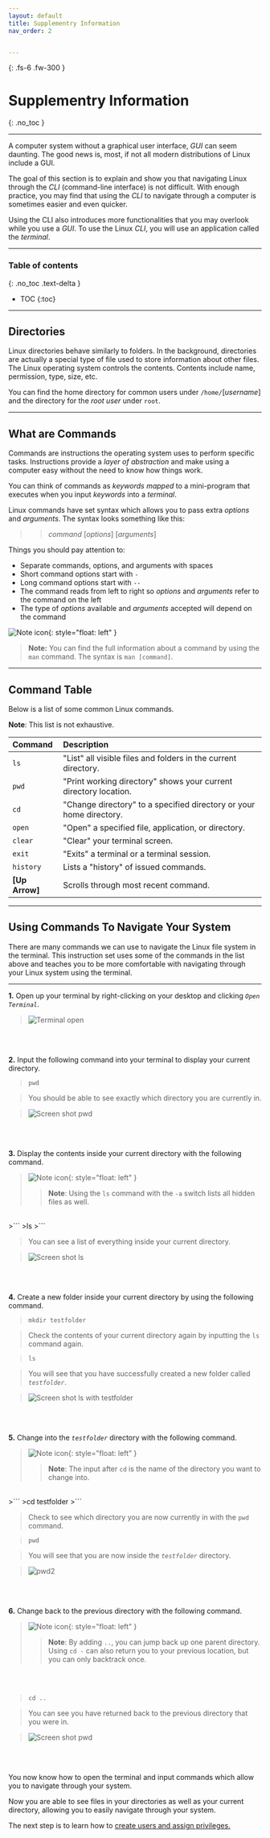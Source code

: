 ```yaml
---
layout: default
title: Supplementry Information
nav_order: 2


---
```


{: .fs-6 .fw-300 }

# Supplementry Information
{: .no_toc }

---

 A computer system without a graphical user interface, _GUI_ can seem daunting. The good news is, most, if not all modern distributions of Linux include a GUI.

The goal of this section is to explain and show you that navigating Linux through the _CLI_ (command-line interface) is not difficult. With enough practice, you may find that using the _CLI_ to navigate through a computer is sometimes easier and even quicker.

Using the CLI also introduces more functionalities that you may overlook while you use a _GUI_. To use the Linux _CLI_, you will use an application called the _terminal_. 

---

### Table of contents
{: .no_toc .text-delta }
* TOC
{:toc}

---

## Directories

Linux directories behave similarly to folders. In the background, directories are actually a special type of file used to store information about other files. The Linux operating system controls the contents. Contents include name, permission, type, size, etc.

You can find the home directory for common users under `/home/`[_username_] and the directory for the _root user_ under `root`.


---

## What are Commands

Commands are instructions the operating system uses to perform specific tasks. Instructions provide a _layer of abstraction_ and make using a computer easy without the need to know how things work.

You can think of commands as _keywords_ _mapped_ to a mini-program that executes when you input _keywords_ into a _terminal_.

Linux commands have set syntax which allows you to pass extra _options_ and _arguments_. The syntax looks something like this:

>> _command_ [_options_] [_arguments_]

Things you should pay attention to:

* Separate commands, options, and arguments with spaces
* Short command options start with `-`
* Long command options start with `--`
* The command reads from left to right so _options_ and _arguments_ refer to the command on the left
* The type of _options_ available and _arguments_ accepted will depend on the command

![Note icon](https://github.com/dl90/linux-basics/blob/gh-pages/docs/images/icons/note.png?raw=true "Note"){: style="float: left" }
> **Note:** You can find the full information about a command by using the `man` command. The syntax is `man [command]`.

---

## Command Table

Below is a list of some common Linux commands.

**Note**: This list is not exhaustive.

| Command         | Description                                                                                             |
| :--------       | :------------------------------------------------------------------------------------------------------ |
| `ls`            | "List" all visible files and folders in the current directory.                                          |
| `pwd`           | "Print working directory" shows your current directory location.                                        |
| `cd`            | "Change directory" to a specified directory or your home directory.                                     |
| `open`          | "Open" a specified file, application, or directory.                                                     |
| `clear`         | "Clear" your terminal screen.                                                                           |
| `exit`          | "Exits" a terminal or a terminal session.                                                               |
| `history`       | Lists a "history" of issued commands.                                                                   |
| **[Up Arrow]**  | Scrolls through most recent command.                                                                    |

---

## Using Commands To Navigate Your System

There are many commands we can use to navigate the Linux file system in the terminal. This instruction set uses some of the commands in the list above and teaches you to be more comfortable with navigating through your Linux system using the terminal.

---

**1.** Open up your terminal by right-clicking on your desktop and clicking *`Open Terminal`*.

>![Terminal open](https://github.com/dl90/linux-basics/blob/gh-pages/docs/images/navigation/directories/term.png?raw=true "terminal")
<br />
<br />

**2.** Input the following command into your terminal to display your current directory.

>```
>pwd
>```

>You should be able to see exactly which directory you are currently in.

>![Screen shot pwd](https://github.com/dl90/linux-basics/blob/gh-pages/docs/images/navigation/directories/pwd.png?raw=true "pwd")
<br />
<br />

**3.** Display the contents inside your current directory with the following command.

>![Note icon](https://github.com/dl90/linux-basics/blob/gh-pages/docs/images/icons/note.png?raw=true "Note"){: style="float: left" }
>> **Note**: Using the `ls` command with the `-a` switch lists all hidden files as well.

<br />
>```
>ls
>```

>You can see a list of everything inside your current directory.

>![Screen shot ls](https://github.com/dl90/linux-basics/blob/gh-pages/docs/images/navigation/directories/contents.png?raw=true "ls")
<br />
<br />

**4.** Create a new folder inside your current directory by using the following command.

>```
>mkdir testfolder
>```

>Check the contents of your current directory again by inputting the `ls` command again.

>```
>ls
>```

>You will see that you have successfully created a new folder called *`testfolder`*.

>![Screen shot ls with testfolder](https://github.com/dl90/linux-basics/blob/gh-pages/docs/images/navigation/directories/contents2.png?raw=true "ls")
<br />
<br />

**5.** Change into the *`testfolder`* directory with the following command.

>![Note icon](https://github.com/dl90/linux-basics/blob/gh-pages/docs/images/icons/note.png?raw=true "Note"){: style="float: left" }
>>**Note**: The input after `cd` is the name of the directory you want to change into.

<br />
>```
>cd testfolder
>```

>Check to see which directory you are now currently in with the `pwd` command.

>```
>pwd
>```

>You will see that you are now inside the *`testfolder`* directory.

>![pwd2](https://github.com/dl90/linux-basics/blob/gh-pages/docs/images/navigation/directories/pwd2.png?raw=true "ls")
<br />
<br />

**6.** Change back to the previous directory with the following command.

>![Note icon](https://github.com/dl90/linux-basics/blob/gh-pages/docs/images/icons/note.png?raw=true "Note"){: style="float: left" }
>> **Note**: By adding `..`, you can jump back up one parent directory. Using `cd -` can also return you to your previous location, but you can only backtrack once.
<br />
<br />

>```
>cd ..
>```

>You can see you have returned back to the previous directory that you were in.

>![Screen shot pwd](https://github.com/dl90/linux-basics/blob/gh-pages/docs/images/navigation/directories/pwd.png?raw=true "pwd")
<br />
<br />

You now know how to open the terminal and input commands which allow you to navigate through your system. 

Now you are able to see files in your directories as well as your current directory, allowing you to easily navigate through your system.

The next step is to learn how to [create users and assign privileges.](https://dl90.github.io/linux-basics/docs/users)
